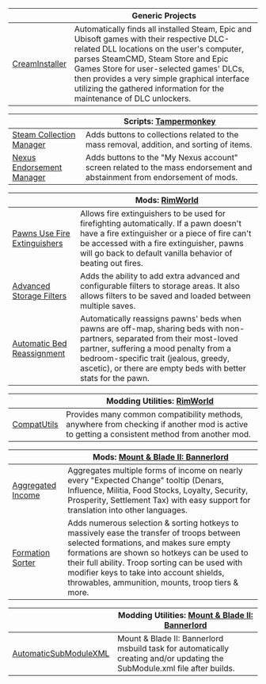 || Generic Projects |
|-|-|
| [CreamInstaller](https://github.com/pointfeev/CreamInstaller) | Automatically finds all installed Steam, Epic and Ubisoft games with their respective DLC-related DLL locations on the user's computer, parses SteamCMD, Steam Store and Epic Games Store for user-selected games' DLCs, then provides a very simple graphical interface utilizing the gathered information for the maintenance of DLC unlockers. |

|| Scripts: [Tampermonkey](https://www.tampermonkey.net/) |
|-|-|
| [Steam Collection Manager](https://gist.github.com/pointfeev/31618a04ab2f754158ca7d950e1dd35c) | Adds buttons to collections related to the mass removal, addition, and sorting of items. |
| [Nexus Endorsement Manager](https://gist.github.com/pointfeev/aa70c3d600698df40141c3a79ad9bf59) | Adds buttons to the "My Nexus account" screen related to the mass endorsement and abstainment from endorsement of mods. |

|| Mods: [RimWorld](https://store.steampowered.com/app/294100) |
|-|-|
| [Pawns Use Fire Extinguishers](https://github.com/pointfeev/FireExtinguisher) | Allows fire extinguishers to be used for firefighting automatically. If a pawn doesn't have a fire extinguisher or a piece of fire can't be accessed with a fire extinguisher, pawns will go back to default vanilla behavior of beating out fires. |
| [Advanced Storage Filters](https://github.com/pointfeev/StorageFilters) | Adds the ability to add extra advanced and configurable filters to storage areas. It also allows filters to be saved and loaded between multiple saves. |
| [Automatic Bed Reassignment](https://github.com/pointfeev/BedAssign) | Automatically reassigns pawns' beds when pawns are off-map, sharing beds with non-partners, separated from their most-loved partner, suffering a mood penalty from a bedroom-specific trait (jealous, greedy, ascetic), or there are empty beds with better stats for the pawn. |

|| Modding Utilities: [RimWorld](https://store.steampowered.com/app/294100) |
|-|-|
| [CompatUtils](https://github.com/pointfeev/CompatUtils) |  Provides many common compatibility methods, anywhere from checking if another mod is active to getting a consistent method from another mod.  |

|| Mods: [Mount & Blade II: Bannerlord](https://store.steampowered.com/app/261550) |
|-|-|
| [Aggregated Income](https://github.com/pointfeev/SortedIncome) | Aggregates multiple forms of income on nearly every "Expected Change" tooltip (Denars, Influence, Militia, Food Stocks, Loyalty, Security, Prosperity, Settlement Tax) with easy support for translation into other languages. |
| [Formation Sorter](https://github.com/pointfeev/FormationSorter) | Adds numerous selection & sorting hotkeys to massively ease the transfer of troops between selected formations, and makes sure empty formations are shown so hotkeys can be used to their full ability. Troop sorting can be used with modifier keys to take into account shields, throwables, ammunition, mounts, troop tiers & more. |

|| Modding Utilities: [Mount & Blade II: Bannerlord](https://store.steampowered.com/app/261550) |
|-|-|
| [AutomaticSubModuleXML](https://github.com/pointfeev/AutomaticSubModuleXML) |  Mount & Blade II: Bannerlord msbuild task for automatically creating and/or updating the SubModule.xml file after builds.  |
